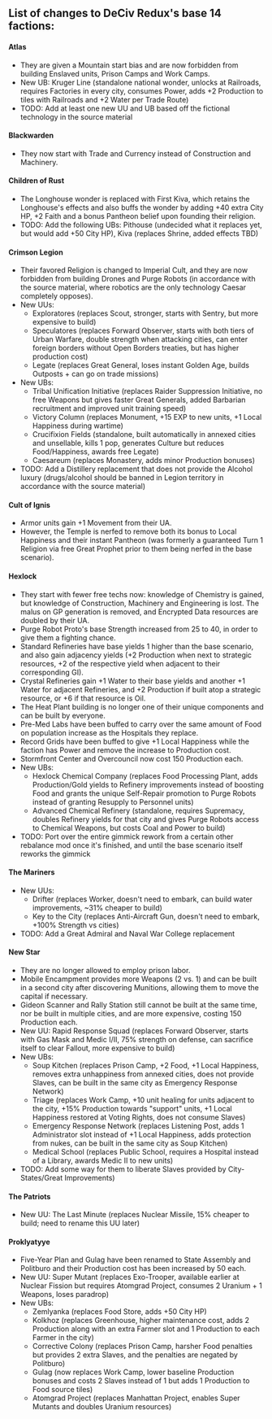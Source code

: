 ## List of changes to DeCiv Redux's base 14 factions:

#### Atlas
- They are given a Mountain start bias and are now forbidden from building Enslaved units, Prison Camps and Work Camps.
- New UB: Kruger Line (standalone national wonder, unlocks at Railroads, requires Factories in every city, consumes Power, adds +2 Production to tiles with Railroads and +2 Water per Trade Route)
- TODO: Add at least one new UU and UB based off the fictional technology in the source material

#### Blackwarden
- They now start with Trade and Currency instead of Construction and Machinery.

#### Children of Rust
- The Longhouse wonder is replaced with First Kiva, which retains the Longhouse's effects and also buffs the wonder by adding +40 extra City HP, +2 Faith and a bonus Pantheon belief upon founding their religion.
- TODO: Add the following UBs: Pithouse (undecided what it replaces yet, but would add +50 City HP), Kiva (replaces Shrine, added effects TBD)

#### Crimson Legion
- Their favored Religion is changed to Imperial Cult, and they are now forbidden from building Drones and Purge Robots (in accordance with the source material, where robotics are the only technology Caesar completely opposes).
- New UUs:
  - Exploratores (replaces Scout, stronger, starts with Sentry, but more expensive to build)
  - Speculatores (replaces Forward Observer, starts with both tiers of Urban Warfare, double strength when attacking cities, can enter foreign borders without Open Borders treaties, but has higher production cost)
  - Legate (replaces Great General, loses instant Golden Age, builds Outposts + can go on trade missions)
- New UBs:
  - Tribal Unification Initiative (replaces Raider Suppression Initiative, no free Weapons but gives faster Great Generals, added Barbarian recruitment and improved unit training speed)
  - Victory Column (replaces Monument, +15 EXP to new units, +1 Local Happiness during wartime)
  - Crucifixion Fields (standalone, built automatically in annexed cities and unsellable, kills 1 pop, generates Culture but reduces Food/Happiness, awards free Legate)
  - Caesareum (replaces Monastery, adds minor Production bonuses)
- TODO: Add a Distillery replacement that does not provide the Alcohol luxury (drugs/alcohol should be banned in Legion territory in accordance with the source material)

#### Cult of Ignis
- Armor units gain +1 Movement from their UA.
- However, the Temple is nerfed to remove both its bonus to Local Happiness and their instant Pantheon (was formerly a guaranteed Turn 1 Religion via free Great Prophet prior to them being nerfed in the base scenario).

#### Hexlock
- They start with fewer free techs now: knowledge of Chemistry is gained, but knowledge of Construction, Machinery and Engineering is lost. The malus on GP generation is removed, and Encrypted Data resources are doubled by their UA.
- Purge Robot Proto's base Strength increased from 25 to 40, in order to give them a fighting chance.
- Standard Refineries have base yields 1 higher than the base scenario, and also gain adjacency yields (+2 Production when next to strategic resources, +2 of the respective yield when adjacent to their corresponding GI).
- Crystal Refineries gain +1 Water to their base yields and another +1 Water for adjacent Refineries, and +2 Production if built atop a strategic resource, or +6 if that resource is Oil.
- The Heat Plant building is no longer one of their unique components and can be built by everyone.
- Pre-Med Labs have been buffed to carry over the same amount of Food on population increase as the Hospitals they replace.
- Record Grids have been buffed to give +1 Local Happiness while the faction has Power and remove the increase to Production cost.
- Stormfront Center and Overcouncil now cost 150 Production each.
- New UBs:
  - Hexlock Chemical Company (replaces Food Processing Plant, adds Production/Gold yields to Refinery improvements instead of boosting Food and grants the unique Self-Repair promotion to Purge Robots instead of granting Resupply to Personnel units)
  - Advanced Chemical Refinery (standalone, requires Supremacy, doubles Refinery yields for that city and gives Purge Robots access to Chemical Weapons, but costs Coal and Power to build)
- TODO: Port over the entire gimmick rework from a certain other rebalance mod once it's finished, and until the base scenario itself reworks the gimmick

#### The Mariners
- New UUs:
  - Drifter (replaces Worker, doesn't need to embark, can build water improvements, ~31% cheaper to build)
  - Key to the City (replaces Anti-Aircraft Gun, doesn't need to embark, +100% Strength vs cities)
- TODO: Add a Great Admiral and Naval War College replacement

#### New Star
- They are no longer allowed to employ prison labor.
- Mobile Encampment provides more Weapons (2 vs. 1) and can be built in a second city after discovering Munitions, allowing them to move the capital if necessary.
- Gideon Scanner and Rally Station still cannot be built at the same time, nor be built in multiple cities, and are more expensive, costing 150 Production each.
- New UU: Rapid Response Squad (replaces Forward Observer, starts with Gas Mask and Medic I/II, 75% strength on defense, can sacrifice itself to clear Fallout, more expensive to build)
- New UBs:
  - Soup Kitchen (replaces Prison Camp, +2 Food, +1 Local Happiness, removes extra unhappiness from annexed cities, does not provide Slaves, can be built in the same city as Emergency Response Network)
  - Triage (replaces Work Camp, +10 unit healing for units adjacent to the city, +15% Production towards "support" units, +1 Local Happiness restored at Voting Rights, does not consume Slaves)
  - Emergency Response Network (replaces Listening Post, adds 1 Administrator slot instead of +1 Local Happiness, adds protection from nukes, can be built in the same city as Soup Kitchen)
  - Medical School (replaces Public School, requires a Hospital instead of a Library, awards Medic II to new units)
- TODO: Add some way for them to liberate Slaves provided by City-States/Great Improvements)

#### The Patriots
- New UU: The Last Minute (replaces Nuclear Missile, 15% cheaper to build; need to rename this UU later)

#### Proklyatyye
- Five-Year Plan and Gulag have been renamed to State Assembly and Politburo and their Production cost has been increased by 50 each.
- New UU: Super Mutant (replaces Exo-Trooper, available earlier at Nuclear Fission but requires Atomgrad Project, consumes 2 Uranium + 1 Weapons, loses paradrop)
- New UBs:
  - Zemlyanka (replaces Food Store, adds +50 City HP)
  - Kolkhoz (replaces Greenhouse, higher maintenance cost, adds 2 Production along with an extra Farmer slot and 1 Production to each Farmer in the city)
  - Corrective Colony (replaces Prison Camp, harsher Food penalties but provides 2 extra Slaves, and the penalties are negated by Politburo)
  - Gulag (now replaces Work Camp, lower baseline Production bonuses and costs 2 Slaves instead of 1 but adds 1 Production to Food source tiles)
  - Atomgrad Project (replaces Manhattan Project, enables Super Mutants and doubles Uranium resources)
